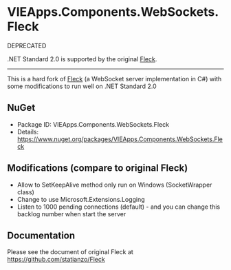 ﻿# VIEApps.Components.WebSockets.Fleck

DEPRECATED

.NET Standard 2.0 is supported by the original [Fleck](https://github.com/statianzo/Fleck).

---------

This is a hard fork of [Fleck](https://github.com/statianzo/Fleck) (a WebSocket server implementation in C#) with some modifications to run well on .NET Standard 2.0

## NuGet
- Package ID: VIEApps.Components.WebSockets.Fleck
- Details: https://www.nuget.org/packages/VIEApps.Components.WebSockets.Fleck

## Modifications (compare to original Fleck)
- Allow to SetKeepAlive method only run on Windows (SocketWrapper class)
- Change to use Microsoft.Extensions.Logging
- Listen to 1000 pending connections (default) - and you can change this backlog number when start the server

## Documentation
Please see the document of original Fleck at https://github.com/statianzo/Fleck
